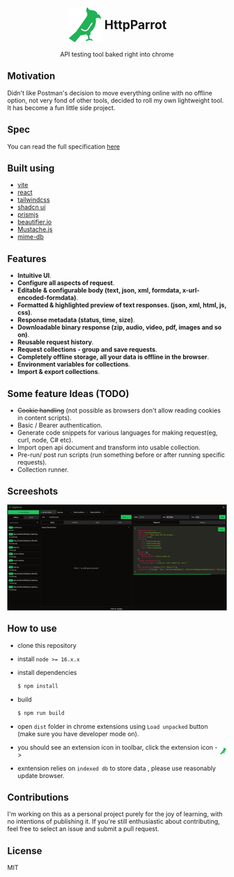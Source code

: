 <h1 style="display:flex; align-items:center; gap:5px; justify-content:center;">
    <img src="./public/logo.svg" alt="logo">
    <span style="display:block">HttpParrot</span>
</h1>

<p style="text-align:center">API testing tool baked right into chrome</p>

## Motivation

Didn't like Postman's decision to move everything online with no offline option, not very fond of other tools, decided to roll my own lightweight tool. It has become a fun little side project.

## Spec

You can read the full specification [here](/spec.md)

## Built using

- [vite](https://vitejs.dev/)
- [react](https://react.dev/)
- [tailwindcss](https://tailwindcss.com/)
- [shadcn ui](https://ui.shadcn.com/)
- [prismjs](https://prismjs.com/)
- [beautifier.io](https://beautifier.io/)
- [Mustache.js](https://mustache.github.io/)
- [mime-db](https://www.npmjs.com/package/mime-db)

## Features

- **Intuitive UI**.
- **Configure all aspects of request**.
- **Editable & configurable body (text, json, xml, formdata, x-url-encoded-formdata)**.
- **Formatted & highlighted preview of text responses. (json, xml, html, js, css)**.
- **Response metadata (status, time, size)**.
- **Downloadable binary response (zip, audio, video, pdf, images and so on)**.
- **Reusable request history**.
- **Request collections - group and save requests**.
- **Completely offline storage, all your data is offline in the browser**.
- **Environment variables for collections**.
- **Import & export collections**.

## Some feature Ideas (TODO)

- ~~Cookie handling~~ (not possible as browsers don't allow reading cookies in content scripts).
- Basic / Bearer authentication.
- Generate code snippets for various languages for making request(eg, curl, node, C# etc).
- Import open api document and transform into usable collection.
- Pre-run/ post run scripts (run something before or after running specific requests).
- Collection runner.

## Screeshots

<img style="display:block" src="./public/screenshots/tabs.PNG" alt="ui">

## How to use

- clone this repository

- install `node >= 16.x.x`

- install dependencies

  ```bash
  $ npm install
  ```

- build
  ```bash
  $ npm run build
  ```
- open `dist` folder in chrome extensions using `Load unpacked` button (make sure you have developer mode on).

- <p style="display:flex; align-items:center; gap:3px;">
   <span style="display:block"> you should see an extension icon in toolbar, click the extension icon -> </span>
   <img style="display:block" src="./public/icons/icon16.png">
  </p>

- exntension relies on `indexed db` to store data , please use reasonably update browser.

## Contributions

I'm working on this as a personal project purely for the joy of learning, with no intentions of publishing it.
If you're still enthusiastic about contributing, feel free to select an issue and submit a pull request.

## License

MIT
